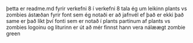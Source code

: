 þetta er readme.md fyrir verkefni 8
í verkefni 8 tala ég um leikinn plants vs zombies
ástæðan fyrir font sem ég notaði er að jafnvél ef það er ekki það same er það líkt því fonti sem er notað í plants partinum af plants vs zombies logoinu
og liturinn er út að mér finnst hann vera nálæægt zombie green
